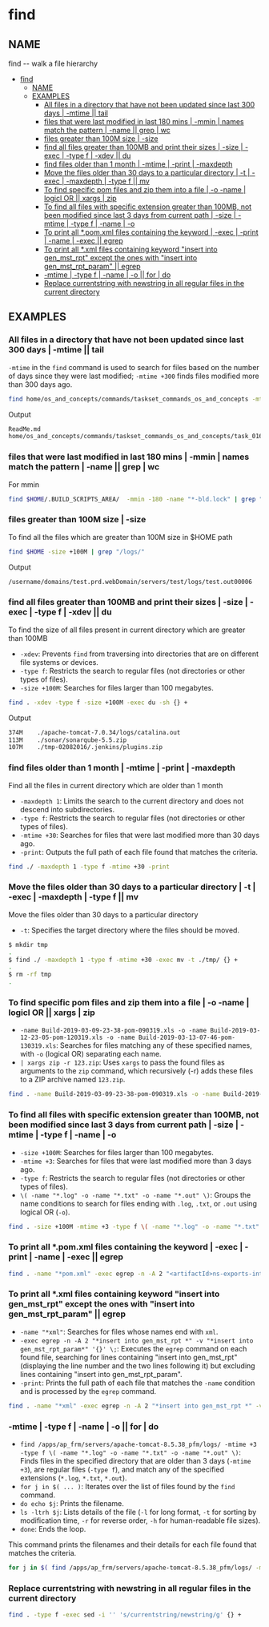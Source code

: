 # find

## NAME

find -- walk a file hierarchy

- [find](#find)
  - [NAME](#name)
  - [EXAMPLES](#examples)
    - [All files in a directory that have not been updated since last 300 days | -mtime || tail](#all-files-in-a-directory-that-have-not-been-updated-since-last-300-days---mtime--tail)
    - [files that were last modified in last 180 mins | -mmin | names match the pattern | -name || grep | wc](#files-that-were-last-modified-in-last-180-mins---mmin--names-match-the-pattern---name--grep--wc)
    - [files greater than 100M size | -size](#files-greater-than-100m-size---size)
    - [find all files greater than 100MB and print their sizes | -size | -exec | -type f | -xdev || du](#find-all-files-greater-than-100mb-and-print-their-sizes---size---exec---type-f---xdev--du)
    - [find files older than 1 month | -mtime | -print | -maxdepth](#find-files-older-than-1-month---mtime---print---maxdepth)
    - [Move the files older than 30 days to a particular directory | -t | -exec | -maxdepth | -type f || mv](#move-the-files-older-than-30-days-to-a-particular-directory---t---exec---maxdepth---type-f--mv)
    - [To find specific pom files and zip them into a file | -o -name | logicl OR || xargs | zip](#to-find-specific-pom-files-and-zip-them-into-a-file---o--name--logicl-or--xargs--zip)
    - [To find all files with specific extension greater than 100MB, not been modified since last 3 days from current path | -size | -mtime | -type f | -name | -o](#to-find-all-files-with-specific-extension-greater-than-100mb-not-been-modified-since-last-3-days-from-current-path---size---mtime---type-f---name---o)
    - [To print all \*.pom.xml files containing the keyword | -exec | -print | -name | -exec || egrep](#to-print-all-pomxml-files-containing-the-keyword---exec---print---name---exec--egrep)
    - [To print all \*.xml files containing keyword "insert into gen\_mst\_rpt" except the ones with "insert into gen\_mst\_rpt\_param" || egrep](#to-print-all-xml-files-containing-keyword-insert-into-gen_mst_rpt-except-the-ones-with-insert-into-gen_mst_rpt_param--egrep)
    - [-mtime | -type f | -name | -o || for | do](#-mtime---type-f---name---o--for--do)
    - [Replace currentstring with newstring in all regular files in the current directory](#replace-currentstring-with-newstring-in-all-regular-files-in-the-current-directory)

## EXAMPLES

### All files in a directory that have not been updated since last 300 days | -mtime || tail

`-mtime` in the `find` command is used to search for files based on the number of days since they were last modified; `-mtime +300` finds files modified more than 300 days ago.

```bash
find home/os_and_concepts/commands/taskset_commands_os_and_concepts -mtime +300 -exec ls  {} \; | tail -n 2
```

Output

```bash
ReadMe.md
home/os_and_concepts/commands/taskset_commands_os_and_concepts/task_016_dos2unix/ReadMe.md
```

### files that were last modified in last 180 mins | -mmin | names match the pattern | -name || grep | wc

For mmin

```bash
find $HOME/.BUILD_SCRIPTS_AREA/  -mmin -180 -name "*-bld.lock" | grep "$BLD_LOCK" | wc -l
```

### files greater than 100M size | -size

To find all the files which are greater than 100M size in $HOME path

```bash
find $HOME -size +100M | grep "/logs/" 
```

Output

```bash
/username/domains/test.prd.webDomain/servers/test/logs/test.out00006 
```

### find all files greater than 100MB and print their sizes | -size | -exec | -type f | -xdev || du

To find the size of all files present in current directory which are greater than 100MB

- `-xdev`: Prevents `find` from traversing into directories that are on different file systems or devices.
- `-type f`: Restricts the search to regular files (not directories or other types of files).
- `-size +100M`: Searches for files larger than 100 megabytes.

```bash
find . -xdev -type f -size +100M -exec du -sh {} +
```

Output

```bash
374M    ./apache-tomcat-7.0.34/logs/catalina.out 
113M    ./sonar/sonarqube-5.5.zip 
107M    ./tmp-02082016/.jenkins/plugins.zip 
```

### find files older than 1 month | -mtime | -print | -maxdepth

Find all the files in current directory which are older than 1 month

- `-maxdepth 1`: Limits the search to the current directory and does not descend into subdirectories.
- `-type f`: Restricts the search to regular files (not directories or other types of files).
- `-mtime +30`: Searches for files that were last modified more than 30 days ago.
- `-print`: Outputs the full path of each file found that matches the criteria.

```bash
find ./ -maxdepth 1 -type f -mtime +30 -print 
```

### Move the files older than 30 days to a particular directory | -t | -exec | -maxdepth | -type f || mv

Move the files older than 30 days to a particular directory

- `-t`: Specifies the target directory where the files should be moved.

```bash
$ mkdir tmp
.
$ find ./ -maxdepth 1 -type f -mtime +30 -exec mv -t ./tmp/ {} + 
.
$ rm -rf tmp
.
```

### To find specific pom files and zip them into a file | -o -name | logicl OR || xargs | zip

- `-name Build-2019-03-09-23-38-pom-090319.xls -o -name Build-2019-03-12-23-05-pom-120319.xls -o -name Build-2019-03-13-07-46-pom-130319.xls`: Searches for files matching any of these specified names, with `-o` (logical OR) separating each name.
- `| xargs zip -r 123.zip`: Uses `xargs` to pass the found files as arguments to the `zip` command, which recursively (-r) adds these files to a ZIP archive named `123.zip`.

```bash
find . -name Build-2019-03-09-23-38-pom-090319.xls -o -name Build-2019-03-12-23-05-pom-120319.xls -o -name Build-2019-03-13-07-46-pom-130319.xls | xargs zip -r 123.zip
```

### To find all files with specific extension greater than 100MB, not been modified since last 3 days from current path | -size | -mtime | -type f | -name | -o

- `-size +100M`: Searches for files larger than 100 megabytes.
- `-mtime +3`: Searches for files that were last modified more than 3 days ago.
- `-type f`: Restricts the search to regular files (not directories or other types of files).
- `\( -name "*.log" -o -name "*.txt" -o -name "*.out" \)`: Groups the name conditions to search for files ending with `.log`, `.txt`, or `.out` using logical OR (`-o`).

```bash
find . -size +100M -mtime +3 -type f \( -name "*.log" -o -name "*.txt" -o -name "*.out" \)
```

### To print all *.pom.xml files containing the keyword | -exec | -print | -name | -exec || egrep

```bash
find . -name "*pom.xml" -exec egrep -n -A 2 "<artifactId>ns-exports-interfaces</artifactId>" '{}' \; -print
```

### To print all *.xml files containing keyword "insert into gen_mst_rpt" except the ones with "insert into gen_mst_rpt_param" || egrep

- `-name "*xml"`: Searches for files whose names end with `xml`.
- `-exec egrep -n -A 2 "*insert into gen_mst_rpt *" -v "*insert into gen_mst_rpt_param*" '{}' \;`: Executes the `egrep` command on each found file, searching for lines containing "insert into gen_mst_rpt" (displaying the line number and the two lines following it) but excluding lines containing "insert into gen_mst_rpt_param".
- `-print`: Prints the full path of each file that matches the `-name` condition and is processed by the `egrep` command.

```bash
find . -name "*xml" -exec egrep -n -A 2 "*insert into gen_mst_rpt *" -v "*insert into gen_mst_rpt_param*" '{}' \; -print 
```

### -mtime | -type f | -name | -o || for | do

- `find /apps/ap_frm/servers/apache-tomcat-8.5.38_pfm/logs/ -mtime +3 -type f \( -name "*.log" -o -name "*.txt" -o -name "*.out" \)`: Finds files in the specified directory that are older than 3 days (`-mtime +3`), are regular files (`-type f`), and match any of the specified extensions (`*.log`, `*.txt`, `*.out`).
- `for j in $( ... )`: Iterates over the list of files found by the `find` command.
- `do echo $j`: Prints the filename.
- `ls -ltrh $j`: Lists details of the file (`-l` for long format, `-t` for sorting by modification time, `-r` for reverse order, `-h` for human-readable file sizes).
- `done`: Ends the loop.

This command prints the filenames and their details for each file found that matches the criteria.

```bash
for j in $( find /apps/ap_frm/servers/apache-tomcat-8.5.38_pfm/logs/ -mtime +3 -type f \( -name "*.log" -o -name "*.txt" -o -name "*.out" \) );do echo $j; ls -ltrh $j; done;
```

### Replace currentstring with newstring in all regular files in the current directory

```bash
find . -type f -exec sed -i '' 's/currentstring/newstring/g' {} +
```
